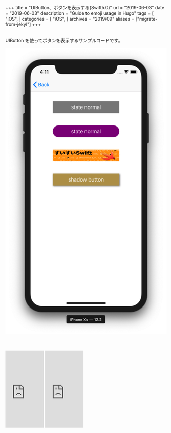 +++
title = "UIButton、ボタンを表示する(Swift5.0)"
url = "2019-06-03"
date = "2019-06-03"
description = "Guide to emoji usage in Hugo"
tags = [
    "iOS",
]
categories = [
    "iOS",
]
archives = "2019/09"
aliases = ["migrate-from-jekyl"]
+++

<br>
UIButton を使ってボタンを表示するサンプルコードです。

![alt](1.png)

<br>

<script src="https://gist.github.com/O-Junpei/64f95b476583d978860cd9325cf06ee7.js"></script>

<br>


<iframe style="width:120px;height:240px;" marginwidth="0" marginheight="0" scrolling="no" frameborder="0" src="https://rcm-fe.amazon-adsystem.com/e/cm?ref=qf_sp_asin_til&t=swiswiswift-22&m=amazon&o=9&p=8&l=as1&IS1=1&detail=1&asins=4800712238&linkId=cf5eb23dfdb8ea2175a82241a4909a93&bc1=ffffff&lt1=_top&fc1=333333&lc1=0066c0&bg1=ffffff&f=ifr">
    </iframe>

<iframe style="width:120px;height:240px;" marginwidth="0" marginheight="0" scrolling="no" frameborder="0" src="https://rcm-fe.amazon-adsystem.com/e/cm?ref=qf_sp_asin_til&t=swiswiswift-22&m=amazon&o=9&p=8&l=as1&IS1=1&detail=1&asins=481560407X&linkId=dd525b86c693cfc3077bec2268e6d12d&bc1=ffffff&lt1=_top&fc1=333333&lc1=0066c0&bg1=ffffff&f=ifr">
        </iframe>
